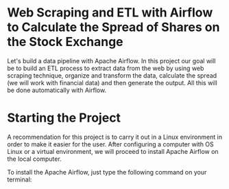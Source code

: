 # Web Scraping and ETL with Airflow to Calculate the Spread of Shares on the Stock Exchange

Let's build a data pipeline with Apache Airflow. 
In this project our goal will be to build an ETL process to extract data from the web by using web scraping technique, organize and transform the data, calculate the spread (we will work with financial data) and then generate the output. 
All this will be done automatically with Airflow.

# Starting the Project

A recommendation for this project is to carry it out in a Linux environment in order to make it easier for the user.
After configuring a computer with OS Linux or a virtual environment, we will proceed to install Apache Airflow on the local computer.

To install the Apache Airflow, just type the following command on your terminal: 


